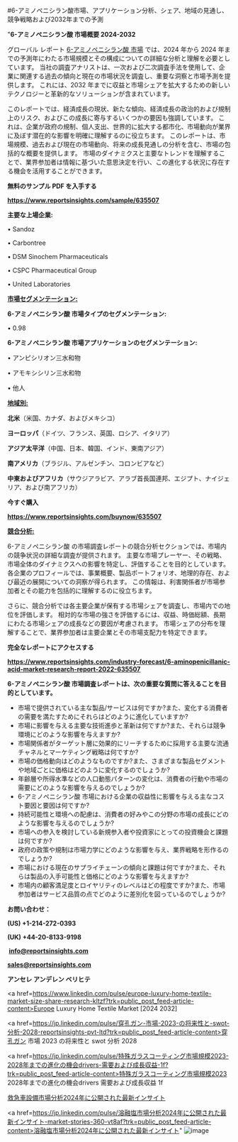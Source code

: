 #6-アミノペニシラン酸市場、アプリケーション分析、シェア、地域の見通し、競争戦略および2032年までの予測

"<strong>6-アミノペニシラン酸 市場概要 2024-2032</strong>

グローバル レポート <a href=https://www.reportsinsights.com/sample/635507>6-アミノペニシラン酸 市場</a> では、2024 年から 2024 年までの予測年にわたる市場規模とその構成についての詳細な分析と理解を必要としています。 当社の調査アナリストは、一次および二次調査手法を使用して、企業に関連する過去の傾向と現在の市場状況を調査し、重要な洞察と市場予測を提供します。 これには、2032 年までに収益と市場シェアを拡大​​するための新しいテクノロジーと革新的なソリューションが含まれています。

このレポートでは、経済成長の現状、新たな傾向、経済成長の政治的および規制上のリスク、およびこの成長に寄与するいくつかの要因も強調しています。 これは、企業が政府の規制、個人支出、世界的に拡大する都市化、市場動向が業界に及ぼす潜在的な影響を明確に理解するのに役立ちます。 このレポートは、市場規模、過去および現在の市場動向、将来の成長見通しの分析を含む、市場の包括的な概要を提供します。 市場のダイナミクスと主要なトレンドを理解することで、業界参加者は情報に基づいた意思決定を行い、この進化する状況に存在する機会を活用することができます。

<strong><b>無料のサンプル PDF を入手する</b></strong>

<a href=https://www.reportsinsights.com/sample/635507><strong><u>https://www.reportsinsights.com/sample/635507</u></strong></a>

<strong>主要な上場企業:</strong>

• Sandoz 

• Carbontree 

• DSM Sinochem Pharmaceuticals 

• CSPC Pharmaceutical Group 

• United Laboratories

<strong><u>市場セグメンテーション</u></strong><strong><u>:</u></strong>

<strong>6-アミノペニシラン酸 市場タイプのセグメンテーション:</strong>

• 0.98

<strong>6-アミノペニシラン酸 市場アプリケーションのセグメンテーション:</strong>

• アンピシリオン三水和物

• アモキシシリン三水和物

• 他人

<strong><u>地域別</u></strong><strong><u>:</u></strong>

<strong>北米</strong>（米国、カナダ、およびメキシコ）

<strong>ヨーロッパ</strong>（ドイツ、フランス、英国、ロシア、イタリア）

<strong>アジア太平洋</strong>（中国、日本、韓国、インド、東南アジア）

<strong>南アメリカ</strong>（ブラジル、アルゼンチン、コロンビアなど）

<strong>中東およびアフリカ</strong>（サウジアラビア、アラブ首長国連邦、エジプト、ナイジェリア、および南アフリカ）

<strong>今すぐ購入</strong>

<a href=https://www.reportsinsights.com/buynow/635507><strong><u>https://www.reportsinsights.com/buynow/635507</u></strong></a>

<strong><u>競合分析:</u></strong>

6-アミノペニシラン酸 の市場調査レポートの競合分析セクションでは、市場内の競争状況の詳細な調査が提供されます。 主要な市場プレーヤー、その戦略、市場全体のダイナミクスへの影響を特定し、評価することを目的としています。 各企業のプロフィールでは、事業概要、製品ポートフォリオ、地理的存在、および最近の展開についての洞察が得られます。 この情報は、利害関係者が市場参加者とその能力を包括的に理解するのに役立ちます。

さらに、競合分析では各主要企業が保有する市場シェアを調査し、市場内での地位を評価します。 相対的な市場の強さを評価するには、収益、時価総額、長期にわたる市場シェアの成長などの要因が考慮されます。 市場シェアの分布を理解することで、業界参加者は主要企業とその市場支配力を特定できます。

<strong>完全なレポートにアクセスする</strong>

<a href=https://www.reportsinsights.com/industry-forecast/6-aminopenicillanic-acid-market-research-report-2022-635507><strong><u><b>https://www.reportsinsights.com/industry-forecast/6-aminopenicillanic-acid-market-research-report-2022-635507</b></u></strong></a>

<strong><b>6-アミノペニシラン酸 市場調査レポートは、次の重要な質問に答えることを目的としています。</b></strong>
<ul>
  <li>市場で提供されている主な製品/サービスは何ですか?また、変化する消費者の需要を満たすためにそれらはどのように進化していますか?</li>
  <li>市場に影響を与える主要な技術進歩と革新は何ですか?また、それらは競争環境にどのような影響を与えますか?</li>
  <li>市場関係者がターゲット層に効果的にリーチするために採用する主要な流通チャネルとマーケティング戦略は何ですか?</li>
  <li>市場の価格動向はどのようなものですか?また、さまざまな製品セグメントや地域ごとに価格はどのように変化するのでしょうか?</li>
  <li>年齢層や所得水準などの人口動態パターンの変化は、消費者の行動や市場の需要にどのような影響を与えるのでしょうか?</li>
  <li>6-アミノペニシラン酸 市場における企業の収益性に影響を与える主なコスト要因と要因は何ですか?</li>
  <li>持続可能性と環境への配慮は、消費者の好みやこの分野の市場の成長にどのような影響を与えるのでしょうか?</li>
  <li>市場への参入を検討している新規参入者や投資家にとっての投資機会と課題は何ですか?</li>
  <li>政府の政策や規制は市場力学にどのような影響を与え、業界戦略を形作るのでしょうか?</li>
  <li>市場における現在のサプライチェーンの傾向と課題は何ですか?また、それらは製品の入手可能性と価格にどのような影響を与えますか?</li>
  <li>市場内の顧客満足度とロイヤリティのレベルはどの程度ですか?また、市場参加者はサービス品質の点でどのように差別化を図っているのでしょうか?</li>
</ul>
<strong>お問い合わせ：</strong>

<strong>(US) +1-214-272-0393</strong>

<strong>(UK) +44-20-8133-9198</strong>

<strong> </strong><a href=info@reportsinsights.com><strong><u>info@reportsinsights.com</u></strong></a>

<a href=sales@reportsinsights.com><strong><u>sales@reportsinsights.com</u></strong></a>

<strong>アンセレ アンデレン ベリヒテ</strong>

<a href=https://www.linkedin.com/pulse/europe-luxury-home-textile-market-size-share-research-kltzf?trk=public_post_feed-article-content>Europe Luxury Home Textile Market [2024 2032]</a>

<a href=https://jp.linkedin.com/pulse/穿孔ガン-市場-2023-の将来性と-swot-分析-2028-reportsinsights-pvt-ltd?trk=public_post_feed-article-content>穿孔ガン 市場 2023 の将来性と swot 分析 2028</a>

<a href=https://jp.linkedin.com/pulse/特殊ガラスコーティング市場規模2023-2028年までの進化の機会drivers-需要および成長収益-1f?trk=public_post_feed-article-content>特殊ガラスコーティング市場規模2023 2028年までの進化の機会drivers 需要および成長収益 1f</a>

<a href=https://www.linkedin.com/pulse/救急車設備市場分析2024年に公開された最新インサイト-healthscope-news-245/>救急車設備市場分析2024年に公開された最新インサイト</a>

<a href=https://jp.linkedin.com/pulse/溶融塩市場分析2024年に公開された最新インサイト-market-stories-360-vt8af?trk=public_post_feed-article-content>溶融塩市場分析2024年に公開された最新インサイト</a>"
![image](https://github.com/aanak123/RIMarketer1/assets/158471119/1670f056-5648-461c-835a-95cd27188d27)
